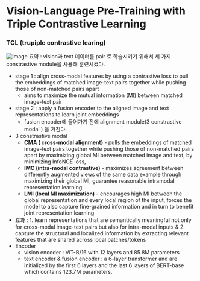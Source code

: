 # Vision-Language Pre-Training with Triple Contrastive Learning

### TCL (trupiple contrastive learing)
![image](https://user-images.githubusercontent.com/70581043/155492302-5fa13793-377c-465c-8bf0-3c76dbca881b.png)
요약 : vision과 text 데이터를 pair 로 학습시키기 위해서 세 가지 constrastive module을 사용해 훈련시켰다.

- stage 1 :  align cross-modal features by using a contrastive loss to pull the embeddings of matched image-text pairs together while pushing those of non-matched pairs apart
    - aims to maximize the mutual information (MI) between matched image-text pair
- stage 2 : apply a fusion encoder to the aligned image and text representations to learn joint embeddings
    - fusion encoder에 들어가기 전에 alignment module(3 constrastive modal ) 을 거친다. 
- 3 constrastive modal 
    - **CMA ( cross-modal alignment)** - pulls the embeddings of matched image-text pairs together while pushing those of non-matched pairs apart by maximizing global MI between matched image and text, by minimizing InfoNCE loss, 
    - **IMC (intra-modal contrastive)** -  maximizes agreement between differently augmented views of the same data example through maximizing their global MI, guarantee reasonable intramodal representation learning
    - **LMI (local MI maximization)** - encourages high MI between the global representation and every local region of the input, forces the model to also capture fine-grained information and in turn to benefit joint representation learning
- 효과 :  1. learn representations that are semantically meaningful not only for cross-modal image-text pairs but also for intra-modal inputs & 2. capture the structural and localized information by extracting relevant features that are shared across local patches/tokens
- Encoder 
   - vision encoder : ViT-B/16 with 12 layers and 85.8M parameters
   - text encoder & fusion encoder : a 6-layer transformer and are initialized by the first 6 layers and the last 6 layers of BERT-base which contains 123.7M parameters.